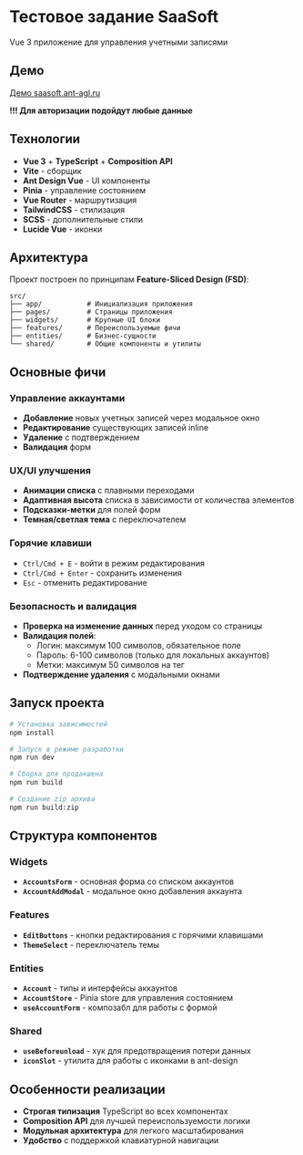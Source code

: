 # Тестовое задание SaaSoft

Vue 3 приложение для управления учетными записями

## Демо

[Демо saasoft.ant-agl.ru](https://saasoft.ant-agl.ru)

**!!! Для авторизации подойдут любые данные**

## Технологии

- **Vue 3** + **TypeScript** + **Composition API**
- **Vite** - сборщик
- **Ant Design Vue** - UI компоненты
- **Pinia** - управление состоянием
- **Vue Router** - маршрутизация
- **TailwindCSS** - стилизация
- **SCSS** - дополнительные стили
- **Lucide Vue** - иконки

## Архитектура

Проект построен по принципам **Feature-Sliced Design (FSD)**:

```
src/
├── app/           # Инициализация приложения
├── pages/         # Страницы приложения
├── widgets/       # Крупные UI блоки
├── features/      # Переиспользуемые фичи
├── entities/      # Бизнес-сущности
└── shared/        # Общие компоненты и утилиты
```

## Основные фичи

### Управление аккаунтами

- **Добавление** новых учетных записей через модальное окно
- **Редактирование** существующих записей inline
- **Удаление** с подтверждением
- **Валидация** форм

### UX/UI улучшения

- **Анимации списка** с плавными переходами
- **Адаптивная высота** списка в зависимости от количества элементов
- **Подсказки-метки** для полей форм
- **Темная/светлая тема** с переключателем

### Горячие клавиши

- `Ctrl/Cmd + E` - войти в режим редактирования
- `Ctrl/Cmd + Enter` - сохранить изменения
- `Esc` - отменить редактирование

### Безопасность и валидация

- **Проверка на изменение данных** перед уходом со страницы
- **Валидация полей**:
  - Логин: максимум 100 символов, обязательное поле
  - Пароль: 6-100 символов (только для локальных аккаунтов)
  - Метки: максимум 50 символов на тег
- **Подтверждение удаления** с модальными окнами

## Запуск проекта

```bash
# Установка зависимостей
npm install

# Запуск в режиме разработки
npm run dev

# Сборка для продакшена
npm run build

# Создание zip архива
npm run build:zip
```

## Структура компонентов

### Widgets

- **`AccountsForm`** - основная форма со списком аккаунтов
- **`AccountAddModal`** - модальное окно добавления аккаунта

### Features

- **`EditButtons`** - кнопки редактирования с горячими клавишами
- **`ThemeSelect`** - переключатель темы

### Entities

- **`Account`** - типы и интерфейсы аккаунтов
- **`AccountStore`** - Pinia store для управления состоянием
- **`useAccountForm`** - композабл для работы с формой

### Shared

- **`useBeforeunload`** - хук для предотвращения потери данных
- **`iconSlot`** - утилита для работы с иконками в ant-design

## Особенности реализации

- **Строгая типизация** TypeScript во всех компонентах
- **Composition API** для лучшей переиспользуемости логики
- **Модульная архитектура** для легкого масштабирования
- **Удобство** с поддержкой клавиатурной навигации
